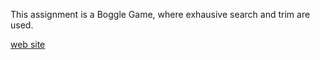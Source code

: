 This assignment is a Boggle Game, where exhausive search and trim are used.

[web site](https://web.stanford.edu/class/archive/cs/cs106b/cs106b.1176//assn/boggle.html)
